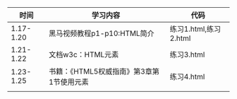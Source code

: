 | 时间      | 学习内容                                  | 代码                  |
| --------- | ----------------------------------------- | --------------------- |
| 1.17-1.20 | 黑马视频教程p1-p10:HTML简介               | 练习1.html,练习2.html |
| 1.21-1.22 | 文档w3c：HTML元素                         | 练习3.html            |
| 1.23-1.25 | 书籍：《HTML5权威指南》第3章第1节使用元素 | 练习4.html            |
|           |                                           |                       |

